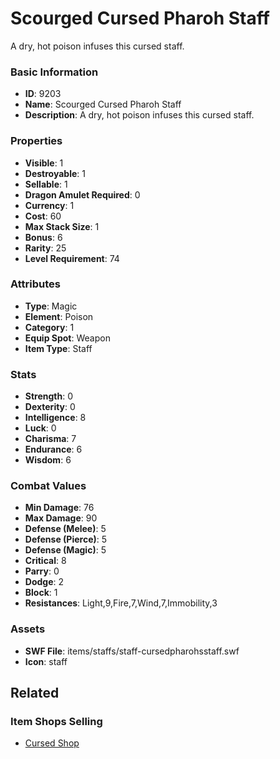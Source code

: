 # Scourged Cursed Pharoh Staff

A dry, hot poison infuses this cursed staff.

### Basic Information

- **ID**: 9203
- **Name**: Scourged Cursed Pharoh Staff
- **Description**: A dry, hot poison infuses this cursed staff.

### Properties

- **Visible**: 1
- **Destroyable**: 1
- **Sellable**: 1
- **Dragon Amulet Required**: 0
- **Currency**: 1
- **Cost**: 60
- **Max Stack Size**: 1
- **Bonus**: 6
- **Rarity**: 25
- **Level Requirement**: 74

### Attributes

- **Type**: Magic
- **Element**: Poison
- **Category**: 1
- **Equip Spot**: Weapon
- **Item Type**: Staff

### Stats

- **Strength**: 0
- **Dexterity**: 0
- **Intelligence**: 8
- **Luck**: 0
- **Charisma**: 7
- **Endurance**: 6
- **Wisdom**: 6

### Combat Values

- **Min Damage**: 76
- **Max Damage**: 90
- **Defense (Melee)**: 5
- **Defense (Pierce)**: 5
- **Defense (Magic)**: 5
- **Critical**: 8
- **Parry**: 0
- **Dodge**: 2
- **Block**: 1
- **Resistances**: Light,9,Fire,7,Wind,7,Immobility,3

### Assets

- **SWF File**: items/staffs/staff-cursedpharohsstaff.swf
- **Icon**: staff

## Related

### Item Shops Selling

- [Cursed Shop](../item-shops/319-cursed-shop.md)

